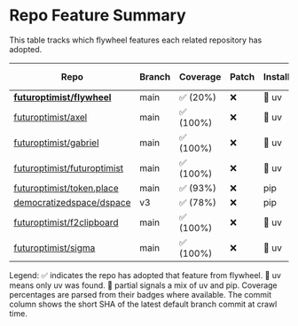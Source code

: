 # Repo Feature Summary

This table tracks which flywheel features each related repository has adopted.

<!-- spellchecker: disable -->
| Repo | Branch | Coverage | Patch | Installer | License | CI | AGENTS.md | Code of Conduct | Contributing | Pre-commit | Commit |
| ---- | ------ | -------- | ----- | --------- | ------- | -- | --------- | --------------- | ------------ | ---------- | ------ |
| **[futuroptimist/flywheel](https://github.com/futuroptimist/flywheel)** | main | ✅ (20%) | ❌ | 🚀 uv | ✅ | ✅ | ✅ | ✅ | ✅ | ✅ | `96ec4e5` |
| [futuroptimist/axel](https://github.com/futuroptimist/axel) | main | ✅ (100%) | ❌ | 🚀 uv | ✅ | ✅ | ✅ | ✅ | ✅ | ✅ | `064c79a` |
| [futuroptimist/gabriel](https://github.com/futuroptimist/gabriel) | main | ✅ (100%) | ❌ | 🚀 uv | ✅ | ✅ | ✅ | ✅ | ✅ | ✅ | `7de9b86` |
| [futuroptimist/futuroptimist](https://github.com/futuroptimist/futuroptimist) | main | ✅ (100%) | ❌ | 🚀 uv | ✅ | ✅ | ✅ | ✅ | ✅ | ✅ | `bd2e736` |
| [futuroptimist/token.place](https://github.com/futuroptimist/token.place) | main | ✅ (93%) | ❌ | pip | ✅ | ✅ | ✅ | ✅ | ❌ | ✅ | `715addf` |
| [democratizedspace/dspace](https://github.com/democratizedspace/dspace) | v3 | ✅ (78%) | ❌ | pip | ✅ | ✅ | ✅ | ✅ | ✅ | ❌ | `b87f446` |
| [futuroptimist/f2clipboard](https://github.com/futuroptimist/f2clipboard) | main | ✅ (100%) | ❌ | 🚀 uv | ✅ | ✅ | ✅ | ✅ | ✅ | ✅ | `30fd08e` |
| [futuroptimist/sigma](https://github.com/futuroptimist/sigma) | main | ✅ (100%) | ❌ | 🚀 uv | ✅ | ✅ | ✅ | ✅ | ✅ | ✅ | `bda6390` |

Legend: ✅ indicates the repo has adopted that feature from flywheel. 🚀 uv means only uv was found. 🔶 partial signals a mix of uv and pip. Coverage percentages are parsed from their badges where available. The commit column shows the short SHA of the latest default branch commit at crawl time.
